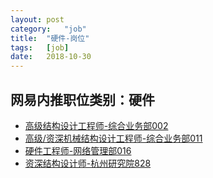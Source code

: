 ```yaml
---
layout:	post
category:	"job"
title:	"硬件-岗位"
tags:	[job]
date:	2018-10-30
---
```

## 网易内推职位类别：硬件
- [高级结构设计工程师-综合业务部002](http://bole.netease.com/position/h5/detail.do?id=8909&rcode=D1O21582aT)
- [高级/资深机械结构设计工程师-综合业务部011](http://bole.netease.com/position/h5/detail.do?id=7493&rcode=D1O21582aT)
- [硬件工程师-网络管理部016](http://bole.netease.com/position/h5/detail.do?id=4345&rcode=D1O21582aT)
- [资深结构设计师-杭州研究院828](http://bole.netease.com/position/h5/detail.do?id=9394&rcode=D1O21582aT)
